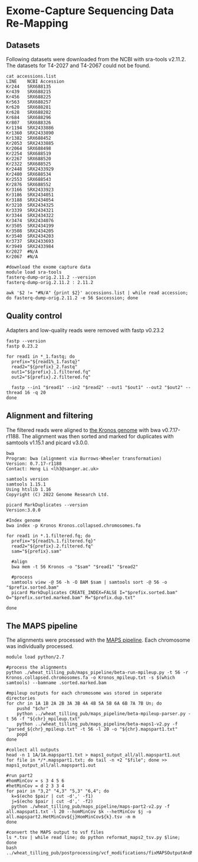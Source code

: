 # Exome-Capture Sequencing Data Re-Mapping

## Datasets

Following datasets were downloaded from the NCBI with sra-tools v2.11.2. The datasets for T4-2027 and T4-2067 could not be found. 
```
cat accessions.list
LINE	NCBI Accession
Kr244	SRX688135
Kr439	SRX688215
Kr456	SRX688225
Kr563	SRX688257
Kr620	SRX688281
Kr628	SRX688282
Kr684	SRX688296
Kr807	SRX688326
Kr1194	SRX2433886
Kr1360	SRX2433890
Kr1382	SRX688452
Kr2053	SRX2433885
Kr2064	SRX688498
Kr2254	SRX688519
Kr2267	SRX688520
Kr2322	SRX688525
Kr2448	SRX2433929
Kr2480	SRX688534
Kr2553	SRX688543
Kr2876	SRX688552
Kr3166	SRX2433923
Kr3186	SRX2434051
Kr3188	SRX2434054
Kr3210	SRX2434325
Kr3339	SRX2434321
Kr3344	SRX2434322
Kr3474	SRX2434076
Kr3505	SRX2434199
Kr3508	SRX2434205
Kr3540	SRX2434203
Kr3737	SRX2433693
Kr3949	SRX2433984
Kr2027	#N/A
Kr2067	#N/A
```


```
#download the exome capture data
module load sra-tools
fasterq-dump-orig.2.11.2 --version
fasterq-dump-orig.2.11.2 : 2.11.2

awk '$2 != "#N/A" {print $2}' accessions.list | while read accession; do fasterq-dump-orig.2.11.2 -e 56 $accession; done
```

## Quality control

Adapters and low-quality reads were removed with fastp v0.23.2
```
fastp --version
fastp 0.23.2

for read1 in *_1.fastq; do
  prefix="${read1%_1.fastq}"
  read2="${prefix}_2.fastq"
  out1="${prefix}.1.filtered.fq"
  out2="${prefix}.2.filtered.fq"

  fastp --in1 "$read1" --in2 "$read2" --out1 "$out1" --out2 "$out2" --thread 16 -q 20
done
```

## Alignment and filtering

The filtered reads were aligned to [the Kronos genome](https://zenodo.org/records/10215402) with bwa v0.7.17-r1188. The alignment was then sorted and marked for duplicates with samtools v1.15.1 and picard v3.0.0.
```
bwa
Program: bwa (alignment via Burrows-Wheeler transformation)
Version: 0.7.17-r1188
Contact: Heng Li <lh3@sanger.ac.uk>

samtools version
samtools 1.15.1
Using htslib 1.16
Copyright (C) 2022 Genome Research Ltd.

picard MarkDuplicates --version
Version:3.0.0
```
```
#Index genome
bwa index -p Kronos Kronos.collapsed.chromosomes.fa

for read1 in *.1.filtered.fq; do
  prefix="${read1%.1.filtered.fq}"
  read2="${prefix}.2.filtered.fq"
  sam="${prefix}.sam"

  #align
  bwa mem -t 56 Kronos -o "$sam" "$read1" "$read2"

  #process
  samtools view -@ 56 -h -O BAM $sam | samtools sort -@ 56 -o "$prefix.sorted.bam"
  picard MarkDuplicates CREATE_INDEX=FALSE I="$prefix.sorted.bam" O="$prefix.sorted.marked.bam" M="$prefix.dup.txt"

done
```

## The MAPS pipeline

The alignments were processed with the [MAPS pipeline](https://github.com/DubcovskyLab/wheat_tilling_pub/tree/master/maps_pipeline). Each chromosome was individually processed.  

```
module load python/2.7

#process the alignments
python ./wheat_tilling_pub/maps_pipeline/beta-run-mpileup.py -t 56 -r Kronos.collapsed.chromosomes.fa -o Kronos_mpileup.txt -s $(which samtools) --bamname .sorted.marked.bam

#mpileup outputs for each chromosome was stored in seperate directories
for chr in 1A 1B 2A 2B 3A 3B 4A 4B 5A 5B 6A 6B 7A 7B Un; do
    pushd "$chr"  
    python ../wheat_tilling_pub/maps_pipeline/beta-mpileup-parser.py -t 56 -f "${chr}_mpileup.txt"
    python ../wheat_tilling_pub/maps_pipeline/beta-maps1-v2.py -f "parsed_${chr}_mpileup.txt" -t 56 -l 20 -o "${chr}.mapspart1.txt"
    popd
done

#collect all outputs
head -n 1 1A/1A.mapspart1.txt > maps1_output_all/all.mapspart1.out
for file in */*.mapspart1.txt; do tail -n +2 "$file"; done >> maps1_output_all/all.mapspart1.out

#run part2
#homMinCov = s 3 4 5 6
#hetMinCov = d 2 3 3 4
for pair in "3,2" "4,3" "5,3" "6,4"; do
  k=$(echo $pair | cut -d',' -f1)
  j=$(echo $pair | cut -d',' -f2)
  python ./wheat_tilling_pub/maps_pipeline/maps-part2-v2.py -f all.mapspat1.txt -l 20 --homMinCov $k --hetMinCov $j -o all.mapspart2.HetMinCov${j}HomMinCov${k}.tsv -m m
done

#convert the MAPS output to vsf files
ls *.tsv | while read line; do python reformat_maps2_tsv.py $line; done
bash ../wheat_tilling_pub/postprocessing/vcf_modifications/fixMAPSOutputAndMakeVCF.sh
```


